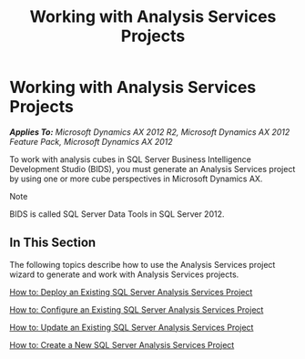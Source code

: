 ﻿---
title: Working with Analysis Services Projects
TOCTitle: Working with Analysis Services Projects
ms:assetid: e76fff2d-ec98-4e2c-819c-0b16ad1924f3
ms:mtpsurl: https://technet.microsoft.com/en-us/library/Cc640918(v=AX.60)
ms:contentKeyID: 28119607
ms.date: 11/07/2012
mtps_version: v=AX.60
---

# Working with Analysis Services Projects 


_**Applies To:** Microsoft Dynamics AX 2012 R2, Microsoft Dynamics AX 2012 Feature Pack, Microsoft Dynamics AX 2012_

To work with analysis cubes in SQL Server Business Intelligence Development Studio (BIDS), you must generate an Analysis Services project by using one or more cube perspectives in Microsoft Dynamics AX.


> [!NOTE]
> <P>BIDS is called SQL Server Data Tools in SQL Server 2012.</P>



## In This Section

The following topics describe how to use the Analysis Services project wizard to generate and work with Analysis Services projects.

[How to: Deploy an Existing SQL Server Analysis Services Project](how-to-deploy-an-existing-sql-server-analysis-services-project.md)

[How to: Configure an Existing SQL Server Analysis Services Project](configure-an-existing-sql-server-analysis-services-project.md)

[How to: Update an Existing SQL Server Analysis Services Project](how-to-update-an-existing-sql-server-analysis-services-project.md)

[How to: Create a New SQL Server Analysis Services Project](create-a-new-sql-server-analysis-services-project.md)

